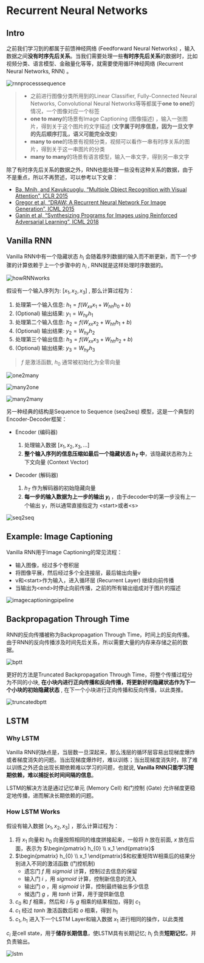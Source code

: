 # Recurrent Neural Networks

## Intro

之前我们学习到的都属于前馈神经网络 (Feedforward Neural Networks) ，输入数据之间**没有时序先后关系**。当我们需要处理一些**有时序先后关系**的数据时，比如视频分类、语言模型、金融量化等等，就需要使用循环神经网络 (Recurrent Neural Networks, RNN) 。

![rnnprocesssequence](Images/rnnprocesssequence.png)

> - 之前进行图像分类所用到的Linear Classifier, Fully-Connected Neural Networks, Convolutional Neural Networks等等都属于**one to one**的情况，一个图像对应一个标签
> - **one to many**的场景有Image Captioning (图像描述) ，输入一张图片，得到关于这个图片的文字描述 (**文字属于时序信息，因为一旦文字的先后顺序打乱，语义可能完全改变**)
> - **many to one**的场景有视频分类，视频可以看作一串有时序关系的图片，得到关于这一串图片的分类
> - **many to many**的场景有语言模型，输入一串文字，得到另一串文字

除了有时序先后关系的数据之外，RNN也能处理一些没有这种关系的数据，由于不是重点，所以不再赘述，可以参考以下文章：

- [Ba, Mnih, and Kavukcuoglu, “Multiple Object Recognition with Visual Attention”, ICLR 2015](https://arxiv.org/abs/1412.7755)
- [Gregor et al, “DRAW: A Recurrent Neural Network For Image Generation”, ICML 2015](https://arxiv.org/abs/1502.04623)
- [Ganin et al, “Synthesizing Programs for Images using Reinforced Adversarial Learning”, ICML 2018](https://proceedings.mlr.press/v80/ganin18a/ganin18a.pdf)

## Vanilla RNN

Vanilla RNN中有一个隐藏状态 $h_i$ 会随着序列数据的输入而不断更新，而下一个步骤的计算依赖于上一个步骤中的 $h_i$ , RNN就是这样处理时序数据的。 

![howRNNworks](Images/howRNNworks.png)

假设有一个输入序列为: $[x_1, x_2, x_3]$ , 那么计算过程为：

1. 处理第一个输入信息: $h_1 = f(W_{xx} x_1 + W_{hh} h_0 + b)$
2. (Optional) 输出结果: $y_1 = W_{hy} h_1$
3. 处理第二个输入信息: $h_2 = f(W_{xx} x_2 + W_{hh} h_1 + b)$
4. (Optional) 输出结果: $y_2 = W_{hy} h_2$
5. 处理第三个输出信息: $h_3 = f(W_{xx} x_3 + W_{hh} h_2 + b)$
6. (Optional) 输出结果: $y_3 = W_{hy} h_3$

> $f$ 是激活函数, $h_0$ 通常被初始化为全零向量

![one2many](Images/one2many.png)

![many2one](Images/many2one.png)

![many2many](Images/many2many.png)

另一种经典的结构是Sequence to Sequence (seq2seq) 模型，这是一个典型的Encoder-Decoder框架：

- Encoder (编码器)
  1. 处理输入数据 $[x_1, x_2, x_3, ...]$
  2. **整个输入序列的信息压缩如最后一个隐藏状态 $h_T$ 中**，该隐藏状态称为上下文向量 (Context Vector)

- Decoder (解码器)
  1. $h_T$ 作为解码器的初始隐藏向量
  2. **每一步的输入数据为上一步的输出 $y_i$** ，由于decoder中的第一步没有上一个输出 y，所以通常直接指定为 \<start\>或者\<s>

![seq2seq](Images/seq2seq.png)

## Example: Image Captioning

Vanilla RNN用于Image Captioning的常见流程：

- 输入图像，经过多个卷积层
- 将图像平展，然后经过多个全连接层，最后输出向量v
- v和\<start>作为输入，进入循环层 (Recurrent Layer) 继续向前传播
- 当输出为\<end\>时停止向前传播，之前的所有输出组成对于图片的描述

![imagecaptioningpipeline](Images/imagecaptioningpipeline.png)

## Backpropagation Through Time

RNN的反向传播被称为Backpropagation Through Time，时间上的反向传播。由于RNN的反向传播涉及时间先后关系，所以需要大量的内存来存储之前的数据。

![bptt](Images/bptt.png)

更好的方法是Truncated Backpropagation Through Time，将整个传播过程分为不同的小块, **在小块内进行正向传播和反向传播，将更新好的隐藏状态作为下一个小块的初始隐藏状态** , 在下一个小块进行正向传播和反向传播，以此类推。

![truncatedbptt](Images/truncatedbptt.gif)

## LSTM

### Why LSTM

Vanilla RNN的缺点是，当层数一旦深起来，那么浅层的循环层容易出现梯度爆炸或者梯度消失的问题。当出现梯度爆炸时，难以训练；当出现梯度消失时，除了难以训练之外还会出现长期依赖难以学习的问题，也就说, **Vanilla RNN只能学习短期依赖，难以捕捉长时间间隔的信息**。

LSTM的解决方法是通过记忆单元 (Memory Cell) 和门控制 (Gate) 允许梯度更稳定地传播，进而解决长期依赖的问题。

### How LSTM Works

假设有输入数据 $[x_1, x_2, x_3]$ ，那么计算过程为：

1. 将 $x_1$ 向量和 $h_0$ 向量按照相同的维度拼接起来，一般将 $h$ 放在前面, $x$ 放在后面，表示为 $\begin{pmatrix} h_{0} \\ x_1 \end{pmatrix}$
2. $\begin{pmatrix} h_{0} \\ x_1 \end{pmatrix}$和权重矩阵W相乘后的结果分别进入不同的激活函数 (门控机制)
   - 遗忘门 $f$ 用 $sigmoid$ 计算，控制过去信息的保留
   - 输入门 $i$ ，用 $sigmoid$ 计算，控制新信息的流入
   - 输出门 $o$ ，用 $sigmoid$ 计算，控制最终输出多少信息
   - 候选门 $g$ ，用 $tanh$ 计算，用于提供新信息
3. $c_0$ 和 $f$ 相乘，然后和 $i$ 与 $g$ 相乘的结果相加，得到 $c_1$
4. $c_1$ 经过 $tanh$ 激活函数后和 $o$ 相乘，得到 $h_1$
5. $c_1, h_1$ 进入下一个LSTM Layer和输入数据 $x_1$ 进行相同的操作，以此类推

$c_i$ 是cell state，用于**储存长期信息**，使LSTM具有长期记忆; $h_i$ 负责**短期记忆**，并负责输出。

![lstm](Images/lstm.png)
